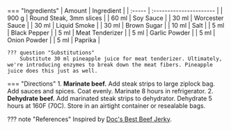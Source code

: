 === "Ingredients"
    | Amount | Ingredient              |
    | :----- | :---------------------- |
    | 900 g  | Round Steak, 3mm slices |
    | 60 ml  | Soy Sauce               |
    | 30 ml  | Worcester Sauce         |
    | 30 ml  | Liquid Smoke            |
    | 30 ml  | Brown Sugar             |
    | 10 ml  | Salt                    |
    | 5 ml   | Black Pepper            |
    | 5 ml   | Meat Tenderizer         |
    | 5 ml   | Garlic Powder           |
    | 5 ml   | Onion Powder            |
    | 5 ml   | Paprika                 |

    ??? question "Substitutions"
        Substitute 30 ml pineapple juice for meat tenderizer. Ultimately, we're introducing enzymes to break down the meat fibers. Pineapple juice does this just as well.

=== "Directions"
    1. **Marinate beef.** Add steak strips to large ziplock bag. Add sauces and spices. Coat evenly. Marinate 8 hours in refrigerator.
    2. **Dehydrate beef.** Add marinated steak strips to dehydrator. Dehydrate 5 hours at 160F (70C). Store in an airtight container or resealable bags.


??? note "References"
    Inspired by [Doc's Best Beef Jerky](https://www.allrecipes.com/recipe/142948/docs-best-beef-jerky/).
